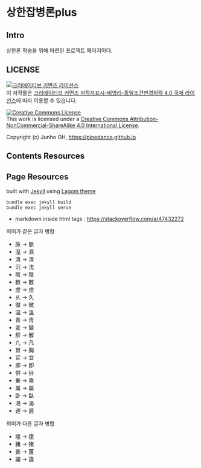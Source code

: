 # 상한잡병론plus

## Intro

상한론 학습을 위해 마련된 프로젝트 페이지이다.


## LICENSE


<a rel="license" href="http://creativecommons.org/licenses/by-nc-sa/4.0/"><img alt="크리에이티브 커먼즈 라이선스" style="border-width:0" src="https://i.creativecommons.org/l/by-nc-sa/4.0/80x15.png" /></a><br />이 저작물은 <a rel="license" href="http://creativecommons.org/licenses/by-nc-sa/4.0/">크리에이티브 커먼즈 저작자표시-비영리-동일조건변경허락 4.0 국제 라이선스</a>에 따라 이용할 수 있습니다.

<a rel="license" href="http://creativecommons.org/licenses/by-nc-sa/4.0/"><img alt="Creative Commons License" style="border-width:0" src="https://i.creativecommons.org/l/by-nc-sa/4.0/80x15.png" /></a><br />This work is licensed under a <a rel="license" href="http://creativecommons.org/licenses/by-nc-sa/4.0/">Creative Commons Attribution-NonCommercial-ShareAlike 4.0 International License</a>.

Copyright (c) Junho OH, https://pinedance.github.io


## Contents Resources


## Page Resources

built with <a href="http://jekyllrb.com/">Jekyll</a> using <a href="https://github.com/swanson/lagom">Lagom theme</a>

```
bundle exec jekyll build
bundle exec jekyll serve
```

* markdown inside html tags : https://stackoverflow.com/a/47432272

의미가 같은 글자 병합
* 脉 → 脈
* 溼 → 濕
* 清 → 淸
* 沉 → 沈
* 隂 → 陰
* 数 → 數
* 虚 → 虛
* 乆 → 久
* 㣲 → 微
* 温 → 溫
* 青 → 靑
* 変 → 變
* 觧 → 解
* 凢 → 凡
* 胷 → 胸
* 冝 → 宜
* 即 → 卽
* 併 → 倂
* 乗 → 乘
* 属 → 屬
* 卧 → 臥
* 渇 → 渴
* 遟 → 遲

의미가 다른 글자 병합
* 痙 → 痓
* 豬 → 猪
* 姜 → 薑
* 讝 → 譫

